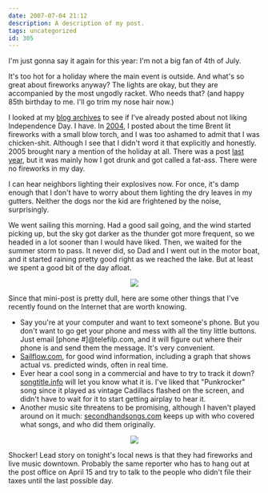 ```yaml
---
date: 2007-07-04 21:12
description: A description of my post.
tags: uncategorized
id: 305
---
```

I'm just gonna say it again for this year:  I'm not a big fan of 4th of July.

It's too hot for a holiday where the main event is outside.  And what's so great about fireworks anyway?  The lights are okay, but they are accompanied by the most ungodly racket.  Who needs that?  (and happy 85th birthday to me.  I'll go trim my nose hair now.)

I looked at my <a href="http://theskinnyonbenny.com/blog2/index.php?pagename=archives-page">blog archives</a> to see if I've already posted about not liking Independence Day.  I have.  In <a href="http://theskinnyonbenny.com/blog2/archives/48">2004</a>, I posted about the time Brent lit fireworks with a small blow torch, and I was too ashamed to admit that I was chicken-shit.  Although I see that I didn't word it that explicitly and honestly.  2005 brought nary a mention of the holiday at all.  There was a post <a href="http://theskinnyonbenny.com/blog2/archives/225">last year</a>, but it was mainly how I got drunk and got called a fat-ass.  There were no fireworks in my day.
<!--more-->
I can hear neighbors lighting their explosives now.  For once, it's damp enough that I don't have to worry about them lighting the dry leaves in my gutters.  Neither the dogs nor the kid are frightened by the noise, surprisingly.

We went sailing this morning.  Had a good sail going, and the wind started picking up, but the sky got darker as the thunder got more frequent, so we headed in a lot sooner than I would have liked.  Then, we waited for the summer storm to pass.  It never did, so Dad and I went out in the motor boat, and it started raining pretty good right as we reached the lake.  But at least we spent a good bit of the day afloat.

<center><img src="/img/greenline.gif"></center>

Since that mini-post is pretty dull, here are some other things that I've recently found on the Internet that are worth knowing.

<ul><li>Say you're at your computer and want to text someone's phone.  But you don't want to go get your phone and mess with all the tiny little buttons.  Just email [phone #]@telefilp.com, and it will figure out where their phone is and send them the message. It's very convenient.</li>

<li><a href="http://sailflow.com/" target="_blank">Sailflow.com</a>, for good wind information, including a graph that shows actual vs. predicted winds, often in real time.</li>

<li>Ever hear a cool song in a commercial and have to try to track it down?  <a href="http://www.songtitle.info/" target="_blank">songtitle.info</a> will let you know what it is.  I've liked that "Punkrocker" song since it played as vintage Cadillacs flashed on the screen, and didn't have to wait for it to start getting airplay to hear it.</li>

<li>Another music site threatens to be promising, although I haven't played around on it much:  <a href="http://www.secondhandsongs.com/home/" target="_blank">secondhandsongs.com</a> keeps up with who covered what songs, and who did them originally.</li></ul>

<center><img src="/img/greenline.gif"></center>

Shocker!  Lead story on tonight's local news is that they had fireworks and live music downtown.  Probably the same reporter who has to hang out at the post office on April 15 and try to talk to the people who didn't file their taxes until the last possible day.
